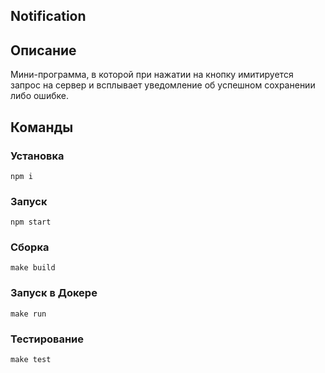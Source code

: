 ## Notification
##

<h2>Описание</h2>
Мини-программа, в которой при нажатии на кнопку имитируется запрос на сервер и всплывает уведомление об успешном сохранении либо ошибке.


<h2>Команды</h2>

<h3>Установка</h3>

```
npm i
```

<h3>Запуск</h3>

```
npm start
```

<h3>Сборка</h3>

```
make build
```

<h3>Запуск в Докере</h3>

```
make run
```

<h3>Тестирование</h3>

```
make test
```